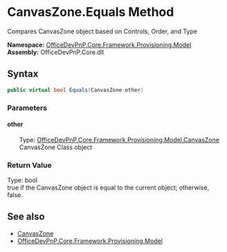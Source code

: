 # CanvasZone.Equals Method  
 Compares CanvasZone object based on Controls, Order, and Type   

**Namespace:** [OfficeDevPnP.Core.Framework.Provisioning.Model](OfficeDevPnP.Core.Framework.Provisioning.Model.md)  
**Assembly:** OfficeDevPnP.Core.dll  
## Syntax
```C#
public virtual bool Equals(CanvasZone other)
```
### Parameters
#### other  
&emsp;&emsp;Type: [OfficeDevPnP.Core.Framework.Provisioning.Model.CanvasZone](OfficeDevPnP.Core.Framework.Provisioning.Model.CanvasZone.md)  
&emsp;&emsp;CanvasZone Class object  

  

### Return Value
Type: bool  
true if the CanvasZone object is equal to the current object; otherwise, false.  


## See also
- [CanvasZone](OfficeDevPnP.Core.Framework.Provisioning.Model.CanvasZone.md) 
- [OfficeDevPnP.Core.Framework.Provisioning.Model](OfficeDevPnP.Core.Framework.Provisioning.Model.md) 
